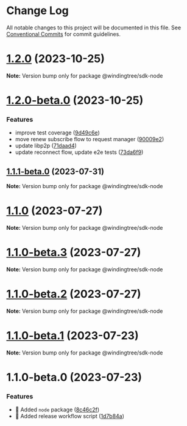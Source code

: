 # Change Log

All notable changes to this project will be documented in this file.
See [Conventional Commits](https://conventionalcommits.org) for commit guidelines.

# [1.2.0](https://github.com/windingtree/sdk/compare/@windingtree/sdk-node@1.2.0-beta.0...@windingtree/sdk-node@1.2.0) (2023-10-25)

**Note:** Version bump only for package @windingtree/sdk-node





# [1.2.0-beta.0](https://github.com/windingtree/sdk/compare/@windingtree/sdk-node@1.1.1-beta.0...@windingtree/sdk-node@1.2.0-beta.0) (2023-10-25)


### Features

* improve test coverage ([9d49c6e](https://github.com/windingtree/sdk/commit/9d49c6e2e172cce2c6eb320a3f0e4b097d8e83a8))
* move renew subscribe flow to request manager ([90009e2](https://github.com/windingtree/sdk/commit/90009e2c20ef8b9a472cb3d5978b844280e928fc))
* update libp2p ([71daad4](https://github.com/windingtree/sdk/commit/71daad41838ae6b2833c76aa36b5b2071a041e92))
* update reconnect flow, update e2e tests ([73da6f9](https://github.com/windingtree/sdk/commit/73da6f97656592b03851c95f45bcb955937e2a8d))





## [1.1.1-beta.0](https://github.com/windingtree/sdk/compare/@windingtree/sdk-node@1.1.0...@windingtree/sdk-node@1.1.1-beta.0) (2023-07-31)

**Note:** Version bump only for package @windingtree/sdk-node

# [1.1.0](https://github.com/windingtree/sdk/compare/@windingtree/sdk-node@1.1.0-beta.3...@windingtree/sdk-node@1.1.0) (2023-07-27)

**Note:** Version bump only for package @windingtree/sdk-node

# [1.1.0-beta.3](https://github.com/windingtree/sdk/compare/@windingtree/sdk-node@1.1.0-beta.2...@windingtree/sdk-node@1.1.0-beta.3) (2023-07-27)

**Note:** Version bump only for package @windingtree/sdk-node

# [1.1.0-beta.2](https://github.com/windingtree/sdk/compare/@windingtree/sdk-node@1.1.0-beta.1...@windingtree/sdk-node@1.1.0-beta.2) (2023-07-27)

**Note:** Version bump only for package @windingtree/sdk-node

# [1.1.0-beta.1](https://github.com/windingtree/sdk/compare/@windingtree/sdk-node@1.1.0-beta.0...@windingtree/sdk-node@1.1.0-beta.1) (2023-07-23)

**Note:** Version bump only for package @windingtree/sdk-node

# 1.1.0-beta.0 (2023-07-23)

### Features

- 🎸 Added `node` package ([8c46c2f](https://github.com/windingtree/sdk/commit/8c46c2f9d8af9725493fa8dfdcf98d45ca0ab36a))
- 🎸 Added release workflow script ([1d7b84a](https://github.com/windingtree/sdk/commit/1d7b84a3623848c449522c0bb2af2c5f114c8a0a))
